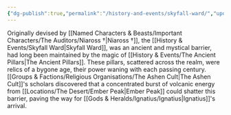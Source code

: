```yaml
---
{"dg-publish":true,"permalink":"/history-and-events/skyfall-ward/","updated":"2025-06-10T19:03:25.945+01:00"}
---
```


Originally devised by [[Named Characters & Beasts/Important Characters/The Auditors/Niaross †\|Niaross †]], the [[History & Events/Skyfall Ward\|Skyfall Ward]], was an ancient and mystical barrier, had long been maintained by the magic of [[History & Events/The Ancient Pillars\|The Ancient Pillars]]. These pillars, scattered across the realm, were relics of a bygone age, their power waning with each passing century. [[Groups & Factions/Religious Organisations/The Ashen Cult\|The Ashen Cult]]'s scholars discovered that a concentrated burst of volcanic energy from [[Locations/The Desert/Ember Peak\|Ember Peak]] could shatter this barrier, paving the way for [[Gods & Heralds/Ignatius/Ignatius\|Ignatius]]'s arrival.